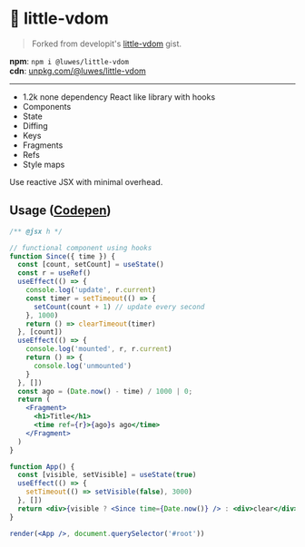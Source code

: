 # 🍼 little-vdom

> Forked from developit's [little-vdom](https://gist.github.com/developit/2038b141b31287faa663f410b6649a87) gist.

**npm**: `npm i @luwes/little-vdom`  
**cdn**: [unpkg.com/@luwes/little-vdom](https://unpkg.com/@luwes/little-vdom)  

---

- 1.2k none dependency React like library with hooks
- Components
- State
- Diffing
- Keys
- Fragments
- Refs
- Style maps

Use reactive JSX with minimal overhead.

## Usage ([Codepen](https://codepen.io/luwes/pen/ZEXPbzE?editors=0011))

```jsx
/** @jsx h */

// functional component using hooks
function Since({ time }) {
  const [count, setCount] = useState()
  const r = useRef()
  useEffect(() => {
    console.log('update', r.current)
    const timer = setTimeout(() => {
      setCount(count + 1) // update every second
    }, 1000)
    return () => clearTimeout(timer)
  }, [count])
  useEffect(() => {
    console.log('mounted', r, r.current)
    return () => {
      console.log('unmounted')
    }
  }, [])
  const ago = (Date.now() - time) / 1000 | 0;
  return (
    <Fragment>
      <h1>Title</h1>
      <time ref={r}>{ago}s ago</time>
    </Fragment>
  )
}

function App() {
  const [visible, setVisible] = useState(true)
  useEffect(() => {
    setTimeout(() => setVisible(false), 3000)
  }, [])
  return <div>{visible ? <Since time={Date.now()} /> : <div>clear</div>}</div>
}

render(<App />, document.querySelector('#root'))
```
